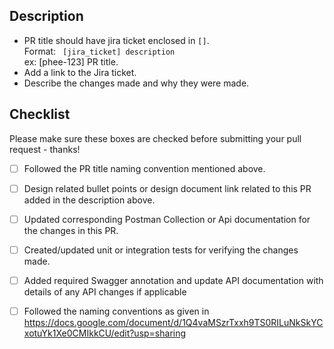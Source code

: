 ## Description

* PR title should have jira ticket enclosed in `[]`.<br>
Format: ``` [jira_ticket] description```<br>
ex: [phee-123] PR title.
* Add a link to the Jira ticket.
* Describe the changes made and why they were made.

## Checklist

Please make sure these boxes are checked before submitting your pull request - thanks!
- [ ] Followed the PR title naming convention mentioned above.

- [ ] Design related bullet points or design document link related to this PR added in the description above. 

- [ ] Updated corresponding Postman Collection or Api documentation for the changes in this PR.

- [ ] Created/updated unit or integration tests for verifying the changes made.

- [ ] Added required Swagger annotation and update API documentation with details of any API changes if applicable

- [ ] Followed the naming conventions as given in https://docs.google.com/document/d/1Q4vaMSzrTxxh9TS0RILuNkSkYCxotuYk1Xe0CMIkkCU/edit?usp=sharing
